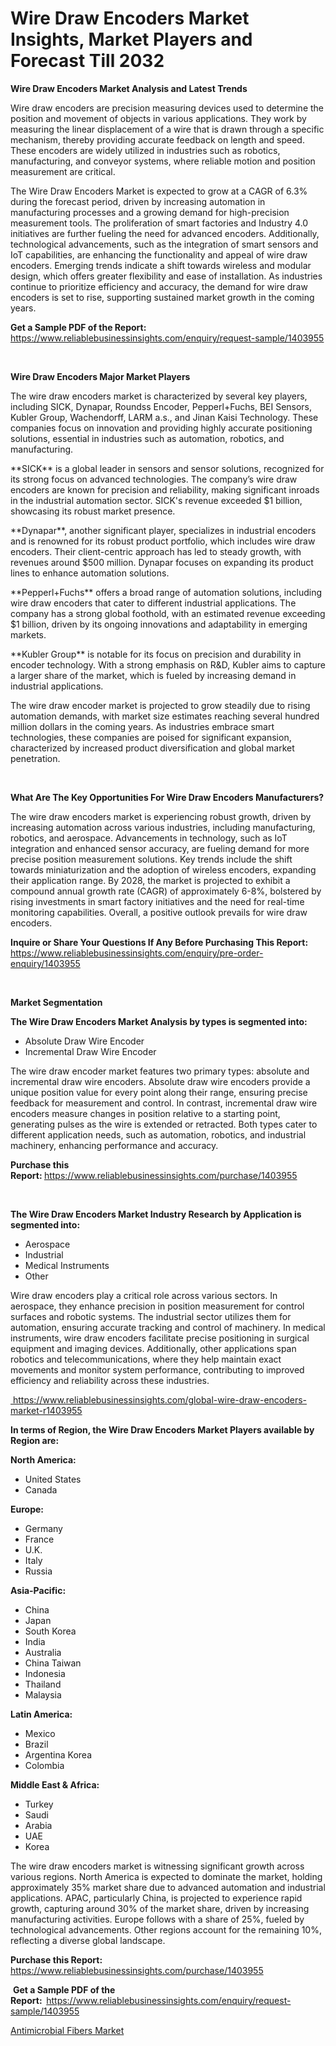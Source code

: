 <p><h1>Wire Draw Encoders Market Insights, Market Players and Forecast Till 2032</h1></p><p><strong>Wire Draw Encoders Market Analysis and Latest Trends</strong></p>
<p><p>Wire draw encoders are precision measuring devices used to determine the position and movement of objects in various applications. They work by measuring the linear displacement of a wire that is drawn through a specific mechanism, thereby providing accurate feedback on length and speed. These encoders are widely utilized in industries such as robotics, manufacturing, and conveyor systems, where reliable motion and position measurement are critical.</p><p>The Wire Draw Encoders Market is expected to grow at a CAGR of 6.3% during the forecast period, driven by increasing automation in manufacturing processes and a growing demand for high-precision measurement tools. The proliferation of smart factories and Industry 4.0 initiatives are further fueling the need for advanced encoders. Additionally, technological advancements, such as the integration of smart sensors and IoT capabilities, are enhancing the functionality and appeal of wire draw encoders. Emerging trends indicate a shift towards wireless and modular design, which offers greater flexibility and ease of installation. As industries continue to prioritize efficiency and accuracy, the demand for wire draw encoders is set to rise, supporting sustained market growth in the coming years.</p></p>
<p><strong>Get a Sample PDF of the Report:&nbsp;</strong> <a href="https://www.reliablebusinessinsights.com/enquiry/request-sample/1403955?utm_campaign=3568&utm_medium=2&utm_source=Github&utm_content=ia&utm_term=28032025&utm_id=wire-draw-encoders">https://www.reliablebusinessinsights.com/enquiry/request-sample/1403955</a></p>
<p>&nbsp;</p>
<p><strong>Wire Draw Encoders Major Market Players</strong></p>
<p><p>The wire draw encoders market is characterized by several key players, including SICK, Dynapar, Roundss Encoder, Pepperl+Fuchs, BEI Sensors, Kubler Group, Wachendorff, LARM a.s., and Jinan Kaisi Technology. These companies focus on innovation and providing highly accurate positioning solutions, essential in industries such as automation, robotics, and manufacturing.</p><p>**SICK** is a global leader in sensors and sensor solutions, recognized for its strong focus on advanced technologies. The company’s wire draw encoders are known for precision and reliability, making significant inroads in the industrial automation sector. SICK's revenue exceeded $1 billion, showcasing its robust market presence.</p><p>**Dynapar**, another significant player, specializes in industrial encoders and is renowned for its robust product portfolio, which includes wire draw encoders. Their client-centric approach has led to steady growth, with revenues around $500 million. Dynapar focuses on expanding its product lines to enhance automation solutions.</p><p>**Pepperl+Fuchs** offers a broad range of automation solutions, including wire draw encoders that cater to different industrial applications. The company has a strong global foothold, with an estimated revenue exceeding $1 billion, driven by its ongoing innovations and adaptability in emerging markets.</p><p>**Kubler Group** is notable for its focus on precision and durability in encoder technology. With a strong emphasis on R&D, Kubler aims to capture a larger share of the market, which is fueled by increasing demand in industrial applications.</p><p>The wire draw encoder market is projected to grow steadily due to rising automation demands, with market size estimates reaching several hundred million dollars in the coming years. As industries embrace smart technologies, these companies are poised for significant expansion, characterized by increased product diversification and global market penetration.</p></p>
<p>&nbsp;</p>
<p><strong>What Are The Key Opportunities For Wire Draw Encoders Manufacturers?</strong></p>
<p><p>The wire draw encoders market is experiencing robust growth, driven by increasing automation across various industries, including manufacturing, robotics, and aerospace. Advancements in technology, such as IoT integration and enhanced sensor accuracy, are fueling demand for more precise position measurement solutions. Key trends include the shift towards miniaturization and the adoption of wireless encoders, expanding their application range. By 2028, the market is projected to exhibit a compound annual growth rate (CAGR) of approximately 6-8%, bolstered by rising investments in smart factory initiatives and the need for real-time monitoring capabilities. Overall, a positive outlook prevails for wire draw encoders.</p></p>
<p><strong>Inquire or Share Your Questions If Any Before Purchasing This Report:</strong> <a href="https://www.reliablebusinessinsights.com/enquiry/pre-order-enquiry/1403955?utm_campaign=3568&utm_medium=2&utm_source=Github&utm_content=ia&utm_term=28032025&utm_id=wire-draw-encoders">https://www.reliablebusinessinsights.com/enquiry/pre-order-enquiry/1403955</a></p>
<p>&nbsp;</p>
<p><strong>Market Segmentation</strong></p>
<p><strong>The Wire Draw Encoders Market Analysis by types is segmented into:</strong></p>
<p><ul><li>Absolute Draw Wire Encoder</li><li>Incremental Draw Wire Encoder</li></ul></p>
<p><p>The wire draw encoder market features two primary types: absolute and incremental draw wire encoders. Absolute draw wire encoders provide a unique position value for every point along their range, ensuring precise feedback for measurement and control. In contrast, incremental draw wire encoders measure changes in position relative to a starting point, generating pulses as the wire is extended or retracted. Both types cater to different application needs, such as automation, robotics, and industrial machinery, enhancing performance and accuracy.</p></p>
<p><strong>Purchase this Report:&nbsp;</strong><a href="https://www.reliablebusinessinsights.com/purchase/1403955?utm_campaign=3568&utm_medium=2&utm_source=Github&utm_content=ia&utm_term=28032025&utm_id=wire-draw-encoders">https://www.reliablebusinessinsights.com/purchase/1403955</a></p>
<p>&nbsp;</p>
<p><strong>The Wire Draw Encoders Market Industry Research by Application is segmented into:</strong></p>
<p><ul><li>Aerospace</li><li>Industrial</li><li>Medical Instruments</li><li>Other</li></ul></p>
<p><p>Wire draw encoders play a critical role across various sectors. In aerospace, they enhance precision in position measurement for control surfaces and robotic systems. The industrial sector utilizes them for automation, ensuring accurate tracking and control of machinery. In medical instruments, wire draw encoders facilitate precise positioning in surgical equipment and imaging devices. Additionally, other applications span robotics and telecommunications, where they help maintain exact movements and monitor system performance, contributing to improved efficiency and reliability across these industries.</p></p>
<p><a href="https://www.reliablebusinessinsights.com/global-wire-draw-encoders-market-r1403955?utm_campaign=3568&utm_medium=2&utm_source=Github&utm_content=ia&utm_term=28032025&utm_id=wire-draw-encoders">&nbsp;https://www.reliablebusinessinsights.com/global-wire-draw-encoders-market-r1403955</a></p>
<p><strong>In terms of Region, the Wire Draw Encoders Market Players available by Region are:</strong></p>
<p>
    <p> <strong> North America: </strong>
        <ul>
            <li>United States</li>
            <li>Canada</li>
        </ul>
        </p> 
    <p> <strong> Europe: </strong>
        <ul>
            <li>Germany</li>
            <li>France</li>
            <li>U.K.</li>
            <li>Italy</li>
            <li>Russia</li>
        </ul>
        </p> 
    <p> <strong> Asia-Pacific: </strong>
        <ul>
            <li>China</li>
            <li>Japan</li>
            <li>South Korea</li>
            <li>India</li>
            <li>Australia</li>
            <li>China Taiwan</li>
            <li>Indonesia</li>
            <li>Thailand</li>
            <li>Malaysia</li>
        </ul>
        </p> 
    <p> <strong> Latin America: </strong>
        <ul>
            <li>Mexico</li>
            <li>Brazil</li>
            <li>Argentina Korea</li>
            <li>Colombia</li>
        </ul>
        </p> 
    <p> <strong> Middle East & Africa: </strong>
        <ul>
            <li>Turkey</li>
            <li>Saudi</li>
            <li>Arabia</li>
            <li>UAE</li>
            <li>Korea</li>
        </ul>
    </p>
    </p>
<p><p>The wire draw encoders market is witnessing significant growth across various regions. North America is expected to dominate the market, holding approximately 35% market share due to advanced automation and industrial applications. APAC, particularly China, is projected to experience rapid growth, capturing around 30% of the market share, driven by increasing manufacturing activities. Europe follows with a share of 25%, fueled by technological advancements. Other regions account for the remaining 10%, reflecting a diverse global landscape.</p></p>
<p><strong>Purchase this Report: </strong><a href="https://www.reliablebusinessinsights.com/purchase/1403955?utm_campaign=3568&utm_medium=2&utm_source=Github&utm_content=ia&utm_term=28032025&utm_id=wire-draw-encoders">https://www.reliablebusinessinsights.com/purchase/1403955</a></p>
<p>&nbsp;<strong>Get a Sample PDF of the Report:&nbsp;&nbsp;</strong><a href="https://www.reliablebusinessinsights.com/enquiry/request-sample/1403955?utm_campaign=3568&utm_medium=2&utm_source=Github&utm_content=ia&utm_term=28032025&utm_id=wire-draw-encoders">https://www.reliablebusinessinsights.com/enquiry/request-sample/1403955</a></p>
<p><strong></strong></p>
<p><p><a href="https://github.com/eymermanda0p/Market-Research-Report-List-1/blob/main/antimicrobial-fibers-market.md?utm_campaign=3568&utm_medium=2&utm_source=Github&utm_content=ia&utm_term=28032025&utm_id=wire-draw-encoders">Antimicrobial Fibers Market</a></p></p>